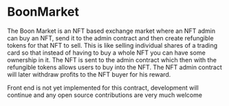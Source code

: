 # BoonMarket

The Boon Market is an NFT based exchange market where an NFT admin can buy an NFT, send it to the admin contract and then 
create refungible tokens for that NFT to sell. This is like selling individual shares of a trading card so that instead
of having to buy a whole NFT you can have some ownership in it. The NFT is sent to the admin contract which then with the refungible
tokens allows users to buy into the NFT. The NFT admin contract will later withdraw profits to the NFT buyer for his reward.

Front end is not yet implemented for this contract, development will continue and any open source contributions are very much welcome
